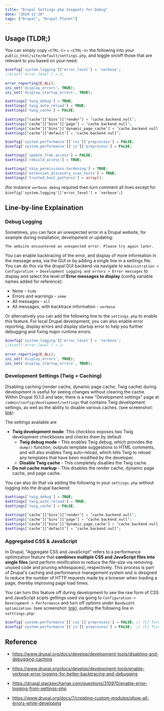 ```yaml
---
title: "Drupal Settings.php Snippets for Debug"
date: "2024-11-20"
tags: ["Drupal", "Drupal Planet"]
---
```




## Usage (TLDR;)

You can simply copy  `<CTRL-C>` + `<CTRL-V>`  the following into your `public_html/site/default/settings.php`, and toggle on/off those that are relevant to you based on your need:
```php
$config['system.logging']['error_level'] = 'verbose';                        // [A] (For Drupal 8+) Turn on verbose debug message reporting
//$conf['error_level'] = 2;                                                  // [A] (For Drupal 7)  Turn on verbose debug message reporting (Equivalant to navigate to Administration→ Configuration→ Development → logging and errors and select "All messages".)
																			 // [A] -------------------------------------------
error_reporting(E_ALL);													     // [A] Enable PHP errors (For local Drupal development, you can also enable error reporting, display errors and display startup error to help you further debugging and fixing major runtime errors
ini_set('display_errors', TRUE);                                             // [A] Enable PHP errors (For local Drupal development, you can also enable error reporting, display errors and display startup error to help you further debugging and fixing major runtime errors
ini_set('display_startup_errors', TRUE);                                     // [A] Enable PHP errors (For local Drupal development, you can also enable error reporting, display errors and display startup error to help you further debugging and fixing major runtime errors

$settings['twig_debug'] = TRUE;                                              // [B] Twig Debug       - Turn on  twig debug mode
$settings['twig_auto_reload'] = TRUE;                                        // [B] Twig Debug       - Turn on  twig template auto reload
$settings['twig_cache'] = FALSE;                                             // [B] Twig Debug       - Turn off twig cache
																			 // [B] ------------------------------------------
$settings[‘cache’][‘bins’][‘render’] = ‘cache.backend.null’;                 // [B] Disable Caching  - Disable render caching.
$settings[‘cache’][‘bins’][‘page’] = ‘cache.backend.null’;                   // [B] Disable Caching  - Disable page cache.
$settings[‘cache’][‘bins’][‘dynamic_page_cache’] = ‘cache.backend.null’;     // [B] Disable Caching  - Disable dynamic page cache.
$settings[‘cache’][‘default’] = ‘cache.backend.null’;                        // [B] Disable Caching  - Disable backend cache.

$config['system.performance']['css']['preprocess'] = FALSE;                  // [C] Turn off agrregated css      (see: https://www.drupal.org/docs/develop/development-tools/disabling-and-debugging-caching)
$config['system.performance']['js']['preprocess'] = FALSE;                   // [C] Turn off agrregated js       (see: https://www.drupal.org/docs/develop/development-tools/disabling-and

$settings['update_free_access'] = FALSE;                                     // [D] Enable access to /update.php
$settings['rebuild_access'] = TRUE;                                          // [D] Enable access to /rebuild.php                    (This setting can be enabled to allow Drupal's php and database cached storage to be cleared via the rebuild.php page. Access to this page can also be gained by generating a query string from rebuild_token_calculator.sh and using these parameters in a request to rebuild.php.

$settings['skip_permissions_hardening'] = TRUE;                              // [E] Skip file system permissions hardening.          (The system module will periodically check the permissions of your site's site directory to ensure that it is not writable by the website user. For sites that are managed with a version control system, this can cause problems when files in that directory such as settings.php are updated, because the user pulling in the changes won't have permissions to modify files in the directory.
$settings['extension_discovery_scan_tests'] = TRUE;                          // [E] Allow test modules and themes to be installed.   (Drupal ignores test modules and themes by default for performance reasons. During development it can be useful to install test extensions for debugging purpose.
$settings['trusted_host_patterns'] = array();                                // [E] Turn off trusted host
```

(for instance `verbose debug` required then turn comment all lines except for `$config['system.logging']['error_level'] = 'verbose';`)



## Line-by-line Explaination

### Debug Logging

Sometimes, you can face an unexpected error in a Drupal website, for example during installation, development or updating:

```
The website encountered an unexpected error. Please try again later.
```

You can enable backtracing of the error, and display of more information in the message area, via the GUI or by adding a single line in a settings file. You can do this via the drupal GUI backend via navigate to `Administration > Configuration > Development Logging and errors > Error messages` to display and select the level of **Error messages to display** (config variable names added for reference):

-   None - `hide`
-   Errors and warnings - `some`
-   All messages - `all`
-   All messages, with backtrace information - `verbose`

Or alternatively you can add the following line to the `settings.php` to enable this feature. For local Drupal development, you can also enable error reporting, display errors and display startup error to help you further debugging and fixing major runtime errors.

```php
$config['system.logging']['error_level'] = 'verbose';                        // [A] (For Drupal 8+) Turn on verbose debug message reporting
//$conf['error_level'] = 2;                                                  // [A] (For Drupal 7)  Turn on verbose debug message reporting (Equivalant to navigate to Administration→ Configuration→ Development → logging and errors and select "All messages".)
                                                                             // [A] ---------------------------------------
error_reporting(E_ALL);													     // [A] Enable PHP errors (For local Drupal development, you can also enable error reporting, display errors and display startup error to help you further debugging and fixing major runtime errors
ini_set('display_errors', TRUE);                                             // [A] Enable PHP errors (For local Drupal development, you can also enable error reporting, display errors and display startup error to help you further debugging and fixing major runtime errors
ini_set('display_startup_errors', TRUE);                                     // [A] Enable PHP errors (For local Drupal development, you can also enable error reporting, display errors and display startup error to help you further debugging and fixing major runtime errors
```



### Development Settings (Twig + Caching)

Disabling caching (render cache, dynamic page cache, Twig cache) during development is useful for seeing changes without clearing the cache. Within Drupal 10.1.0 and later, there is a new "Development settings" page at `/admin/config/development/settings` that contains Twig development settings, as well as the ability to disable various caches. (see screenshot: [link](2024-11-20T103955.png))

The settings available are

-   **Twig development mode**: This checkbox exposes two Twig development checkboxes and checks them by default.
    -   **Twig debug mode** - This enables Twig debug, which provides the `dump()` function, outputs template suggestions to HTML comments, and will also enables Twig auto-reload, which tells Twig to reload any templates that have been modified by the developer.
    -   **Disable Twig cache** - This completely disables the Twig cache.
-   **Do not cache markup** - This disables the render cache, dynamic page cache, and page cache.

You can also do that via adding the following in your `settings.php` without logging into the drupal backend:

```php
$settings['twig_debug'] = TRUE;                                              // [B] Twig Debug  - Turn on  twig debug mode
$settings['twig_auto_reload'] = TRUE;                                        // [B] Twig Debug  - Turn on  twig template auto reload
$settings['twig_cache'] = FALSE;                                             // [B] Twig Debug  - Turn off twig cache
																		     // [B] ------------------------------------------
$settings[‘cache’][‘bins’][‘render’] = ‘cache.backend.null’;                 // [B] Disable Caching  - Disable render caching.
$settings[‘cache’][‘bins’][‘page’] = ‘cache.backend.null’;                   // [B] Disable Caching  - Disable page cache.
$settings[‘cache’][‘bins’][‘dynamic_page_cache’] = ‘cache.backend.null’;     // [B] Disable Caching  - Disable dynamic page cache.
$settings[‘cache’][‘default’] = ‘cache.backend.null’;                        // [B] Disable Caching  - Disable backend cache.
```



### Aggregated CSS & JavaScript

In Drupal, "Aggregate CSS and JavaScript" refers to a performance optimization feature that **combines multiple CSS and JavaScript files into single files** (and perform minification to reduce the file-size via removing unused code and pruning whitespaces), respectively. This process is part of Drupal's caching and performance management system and is designed to reduce the number of HTTP requests made by a browser when loading a page, thereby improving page load times.

You can turn this feature off during development to see the raw form of CSS and JavaScript scipts gettings used via going to `Configuration > Development > Performance` and turn off options under `Bandwidth optimization `(see screenshot: [link](2024-11-20T103704.png)), putting the following line in `setttings.php`:

```php
$config['system.performance']['css']['preprocess'] = FALSE; // [C] Turn off agrregated css                          (see: https://www.drupal.org/docs/develop/development-tools/disabling-and-debugging-caching)
$config['system.performance']['js']['preprocess'] = FALSE;  // [C] Turn off agrregated js
```





## Reference

-   https://www.drupal.org/docs/develop/development-tools/disabling-and-debugging-caching
-   https://www.drupal.org/docs/develop/development-tools/enable-verbose-error-logging-for-better-backtracing-and-debugging

-   https://drupal.stackexchange.com/questions/310970/enable-error-logging-from-settings-php

-   https://www.drupal.org/docs/7/creating-custom-modules/show-all-errors-while-developing




